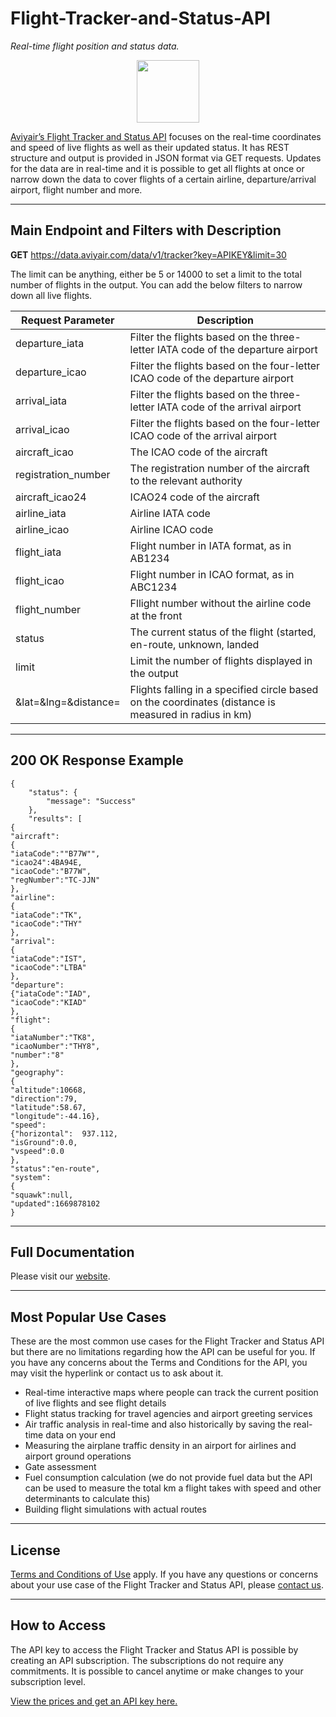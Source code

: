 # Flight-Tracker-and-Status-API
*Real-time flight position and status data.*

<div id="header" align="center">
  <img src="https://media.giphy.com/media/LRZc4dV2kf787nbOB3/giphy.gif" width="100"/>
</div>

[Aviyair’s Flight Tracker and Status API]( https://aviyair.com/flight-tracker-and-status-api/) focuses on the real-time coordinates and speed of live flights as well as their updated status. It has REST structure and output is provided in JSON format via GET requests. Updates for the data are in real-time and it is possible to get all flights at once or narrow down the data to cover flights of a certain airline, departure/arrival airport, flight number and more.

--------

## Main Endpoint and Filters with Description

**GET** https://data.aviyair.com/data/v1/tracker?key=APIKEY&limit=30

The limit can be anything, either be 5 or 14000 to set a limit to the total number of flights in the output. You can add the below filters to narrow down all live flights.

| Request Parameter  | Description |
| ------------- | ------------- |
| departure_iata  | Filter the flights based on the three-letter IATA code of the departure airport   |
| departure_icao  | Filter the flights based on the four-letter ICAO code of the departure airport   |
| arrival_iata  | Filter the flights based on the three-letter IATA code of the arrival airport  |
| arrival_icao  | Filter the flights based on the four-letter ICAO code of the arrival airport  |
| aircraft_icao | The ICAO code of the aircraft  |
| registration_number | The registration number of the aircraft to the relevant authority  |
| aircraft_icao24  | ICAO24 code of the aircraft  |
| airline_iata  | Airline IATA code  |
| airline_icao | Airline ICAO code  |
| flight_iata  | Flight number in IATA format, as in AB1234 |
| flight_icao  | Flight number in ICAO format, as in ABC1234  |
| flight_number  | Fllight number without the airline code at the front |
| status | The current status of the flight (started, en-route, unknown, landed  |
| limit | Limit the number of flights displayed in the output  |
| &lat=&lng=&distance= | Flights falling in a specified circle based on the coordinates (distance is measured in radius in km) |

------

## 200 OK Response Example

```
{
    "status": {
        "message": "Success"
    },
    "results": [
{
"aircraft":
{
"iataCode":""B77W"",
"icao24":4BA94E,
"icaoCode":"B77W",
"regNumber":"TC-JJN"
},
"airline":
{
"iataCode":"TK",
"icaoCode":"THY"
},
"arrival":
{
"iataCode":"IST",
"icaoCode":"LTBA"
},
"departure":
{"iataCode":"IAD",
"icaoCode":"KIAD"
},
"flight":
{
"iataNumber":"TK8",
"icaoNumber":"THY8",
"number":"8"
},
"geography":
{
"altitude":10668,
"direction":79,
"latitude":58.67,
"longitude":-44.16},
"speed":
{"horizontal":	937.112,
"isGround":0.0,
"vspeed":0.0
},
"status":"en-route",
"system":
{
"squawk":null,
"updated":1669878102
}

```

-------


## Full Documentation

Please visit our [website]( https://aviyair.com/documentation/).

-------

## Most Popular Use Cases

These are the most common use cases for the Flight Tracker and Status API but there are no limitations regarding how the API can be useful for you. If you have any concerns about the Terms and Conditions for the API, you may visit the hyperlink or contact us to ask about it.

-	Real-time interactive maps where people can track the current position of live flights and see flight details
-	Flight status tracking for travel agencies and airport greeting services
-	Air traffic analysis in real-time and also historically by saving the real-time data on your end
-	Measuring the airplane traffic density in an airport for airlines and airport ground operations
-	Gate assessment
-	Fuel consumption calculation (we do not provide fuel data but the API can be used to measure the total km a flight takes with speed and other determinants to calculate this)
-	Building flight simulations with actual routes

---------

## License

[Terms and Conditions of Use](https://aviyair.com/terms-and-conditions/) apply. If you have any questions or concerns about your use case of the Flight Tracker and Status API, please [contact us](https://aviyair.com/contact-aviyair/). 

--------

## How to Access

The API key to access the Flight Tracker and Status API is possible by creating an API subscription. The subscriptions do not require any commitments. It is possible to cancel anytime or make changes to your subscription level.

[View the prices and get an API key here.](https://aviyair.com/pricing-subscription-plans/)


